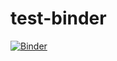 # test-binder

[![Binder](https://mybinder.org/badge_logo.svg)](https://mybinder.org/v2/gh/eeholmes/test-binder/HEAD)
